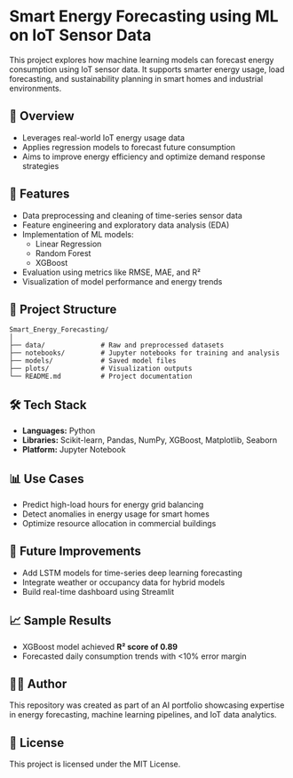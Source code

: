 # Smart Energy Forecasting using ML on IoT Sensor Data

This project explores how machine learning models can forecast energy consumption using IoT sensor data. It supports smarter energy usage, load forecasting, and sustainability planning in smart homes and industrial environments.

## 📌 Overview

- Leverages real-world IoT energy usage data
- Applies regression models to forecast future consumption
- Aims to improve energy efficiency and optimize demand response strategies

## 🧠 Features

- Data preprocessing and cleaning of time-series sensor data
- Feature engineering and exploratory data analysis (EDA)
- Implementation of ML models: 
  - Linear Regression  
  - Random Forest  
  - XGBoost  
- Evaluation using metrics like RMSE, MAE, and R²
- Visualization of model performance and energy trends

## 📁 Project Structure

```
Smart_Energy_Forecasting/
│
├── data/              # Raw and preprocessed datasets
├── notebooks/         # Jupyter notebooks for training and analysis
├── models/            # Saved model files
├── plots/             # Visualization outputs
└── README.md          # Project documentation
```

## 🛠️ Tech Stack

- **Languages:** Python  
- **Libraries:** Scikit-learn, Pandas, NumPy, XGBoost, Matplotlib, Seaborn  
- **Platform:** Jupyter Notebook

## 📊 Use Cases

- Predict high-load hours for energy grid balancing
- Detect anomalies in energy usage for smart homes
- Optimize resource allocation in commercial buildings

## 🚀 Future Improvements

- Add LSTM models for time-series deep learning forecasting  
- Integrate weather or occupancy data for hybrid models  
- Build real-time dashboard using Streamlit

## 📈 Sample Results

- XGBoost model achieved **R² score of 0.89**
- Forecasted daily consumption trends with <10% error margin

## 👩‍💻 Author

This repository was created as part of an AI portfolio showcasing expertise in energy forecasting, machine learning pipelines, and IoT data analytics.

## 📄 License

This project is licensed under the MIT License.
